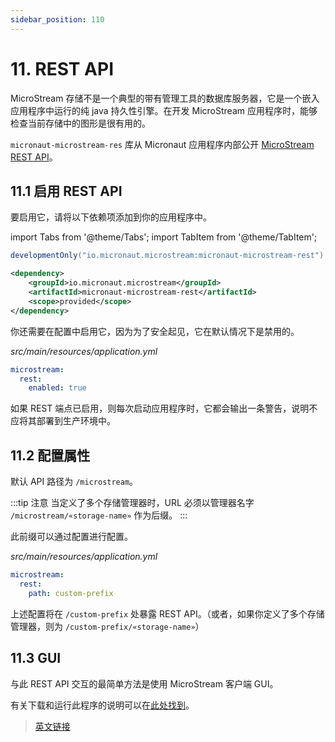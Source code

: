 ```yaml
---
sidebar_position: 110
---
```


# 11. REST API

MicroStream 存储不是一个典型的带有管理工具的数据库服务器，它是一个嵌入应用程序中运行的纯 java 持久性引擎。在开发 MicroStream 应用程序时，能够检查当前存储中的图形是很有用的。

`micronaut-microstream-res` 库从 Micronaut 应用程序内部公开 [MicroStream REST API](https://docs.microstream.one/manual/storage/rest-interface/rest-api.html)。

## 11.1 启用 REST API

要启用它，请将以下依赖项添加到你的应用程序中。

import Tabs from '@theme/Tabs';
import TabItem from '@theme/TabItem';

<Tabs>
  <TabItem value="Gradle" label="Gradle">

```groovy
developmentOnly("io.micronaut.microstream:micronaut-microstream-rest")
```

  </TabItem>
  <TabItem value="Maven" label="Maven">

```xml
<dependency>
    <groupId>io.micronaut.microstream</groupId>
    <artifactId>micronaut-microstream-rest</artifactId>
    <scope>provided</scope>
</dependency>
```

  </TabItem>
</Tabs>

你还需要在配置中启用它，因为为了安全起见，它在默认情况下是禁用的。

*src/main/resources/application.yml*

```yaml
microstream:
  rest:
    enabled: true
```

如果 REST 端点已启用，则每次启动应用程序时，它都会输出一条警告，说明不应将其部署到生产环境中。

## 11.2 配置属性

默认 API 路径为 `/microstream`。

:::tip 注意
当定义了多个存储管理器时，URL 必须以管理器名字 `/microstream/«storage-name»` 作为后缀。
:::

此前缀可以通过配置进行配置。

*src/main/resources/application.yml*

```yaml
microstream:
  rest:
    path: custom-prefix
```

上述配置将在 `/custom-prefix` 处暴露 REST API。（或者，如果你定义了多个存储管理器，则为 `/custom-prefix/«storage-name»`）

## 11.3 GUI

与此 REST API 交互的最简单方法是使用 MicroStream 客户端 GUI。

有关下载和运行此程序的说明可以在[此处找到](https://docs.microstream.one/manual/storage/rest-interface/client-gui.html)。

> [英文链接](https://micronaut-projects.github.io/micronaut-microstream/1.3.0/guide/index.html#rest)
